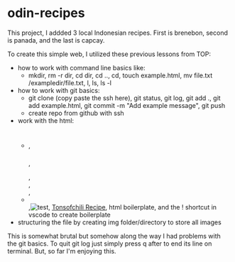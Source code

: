 # odin-recipes

This project, I addded 3 local Indonesian recipes.
First is brenebon, second is panada, and the last is capcay.

To create this simple web, I utilized these previous lessons from TOP:

- how to work with command line basics like:
    - mkdir, rm -r dir, cd dir, cd .., cd, touch example.html, mv file.txt /exampledir/file.txt, l, ls, ls -l
- how to work with git basics:
    - git clone (copy paste the ssh here), git status, git log, git add ., git add example.html, git commit -m "Add example message", git push
    - create repo from github with ssh
- work with the html:
    - <h1></h1>, <h3></h3>, <p></p> <em></em>, <ul></ul>, <ol></ol>, <li></li>,<img scr="test.png" alt="test">, <a href="madnessdir/recipe.html">Tonsofchili Recipe</a>, html boilerplate, and the ! shortcut in vscode to create boilerplate
- structuring the file by creating img folder/directory to store all images

This is somewhat brutal but somehow along the way I had problems with the
git basics. To quit git log just simply press q after to end its line on
terminal. But, so far I'm enjoying this.